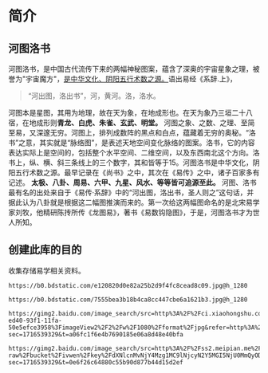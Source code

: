 # 简介
## 河图洛书
 河图洛书，是中国古代流传下来的两幅神秘图案，蕴含了深奥的宇宙星象之理，被誉为"宇宙魔方"，<u>是中华文化、阴阳五行术数之源。</u>语出易经《系辞.上》，
>“河出图，洛出书”，河，黄河。洛，洛水。 

河图本是星图，其用为地理，故在天为象，在地成形也。在天为象乃三垣二十八宿，在地成形则**青龙、白虎、朱雀、玄武、明堂。**
河图之象、之数、之理、至简至易，又深邃无穷。河图上，排列成数阵的黑点和白点，蕴藏着无穷的奥秘。“洛书”之意，其实就是“脉络图”，是表述天地空间变化脉络的图案。洛书，它的内容表达实际上是空间的，包括整个水平空间、二维空间，以及东西南北这个方向。洛书上，纵、横、斜三条线上的三个数字，其和皆等于15。河图洛书是中华文化，阴阳五行术数之源。最早记录在《尚书》之中，其次在《易传》之中，诸子百家多有记述。
**太极、八卦、周易、六甲、九星、风水、等等皆可追源至此。**
河图、洛书最有名的出处来自于《易传·系辞》中的“河出图，洛出书，圣人则之”这句话，并据此认为八卦就是根据这二幅图推演而来的。第一次给这两幅图命名的是北宋易学家刘牧，他精研陈抟所传《龙图易》，著书《易数钩隐图》，于是，河图洛书才为世人所知。
## 创建此库的目的
收集存储易学相关资料。

```
https://b0.bdstatic.com/e120820d0e82a25b2d9f4fc8cead8c09.jpg@h_1280

https://b0.bdstatic.com/7555bea3b18b4ca8cc447cbe6a1621b3.jpg@h_1280

https://gimg2.baidu.com/image_search/src=http%3A%2F%2Fci.xiaohongshu.com%2Fad3b9bc2-ed40-93f1-11fa-50e5efce3958%3FimageView2%2F2%2Fw%2F1080%2Fformat%2Fjpg&refer=http%3A%2F%2Fci.xiaohongshu.com&app=2002&size=f9999,10000&q=a80&n=0&g=0n&fmt=auto?sec=1716539329&t=a06fc1f6e4b7690185e06a8d48e40bfa

https://gimg2.baidu.com/image_search/src=http%3A%2F%2Fss2.meipian.me%2Fusers%2F6683850%2Fe6727f90b96542d286d3e3a1a18b9cf6.jpg%3Fmeipian-raw%2Fbucket%2Fivwen%2Fkey%2FdXNlcnMvNjY4Mzg1MC9lNjcyN2Y5MGI5NjU0MmQyODZkM2UzYTFhMThiOWNmNi5qcGc%3D%2Fsign%2F960d725f41b9c1b911662c22b0f6bc4b.jpg&refer=http%3A%2F%2Fss2.meipian.me&app=2002&size=f9999,10000&q=a80&n=0&g=0n&fmt=auto?sec=1716539329&t=0e6f26c64880c55b90d877b44d15d2ef
```
